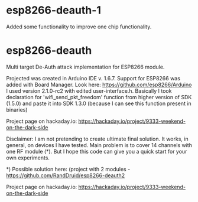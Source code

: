 # esp8266-deauth-1
Added some functionality to improve one chip functionality.


# esp8266-deauth
Multi target De-Auth attack implementation for ESP8266 module.

Projected was created in Arduino IDE v. 1.6.7.
Support for ESP8266 was added with Board Manager. Look here: https://github.com/esp8266/Arduino
I used version 2.1.0-rc2 with edited user-interface.h. Basically I took declaration for 'wifi_send_pkt_freedom' function from higher version of SDK (1.5.0) and paste it into SDK 1.3.0 (because I can see this function present in binaries)

Project page on hackaday.io: https://hackaday.io/project/9333-weekend-on-the-dark-side

Disclaimer: I am not pretending to create ultimate final solution. It works, in general, on devices I have tested. Main problem is to cover 14 channels with one RF module (*). But I hope this code can give you a quick start for your own experiments.

*) Possible solution here: (project with 2 modules - https://github.com/RandDruid/esp8266-deauth2

Project page on hackaday.io: https://hackaday.io/project/9333-weekend-on-the-dark-side
